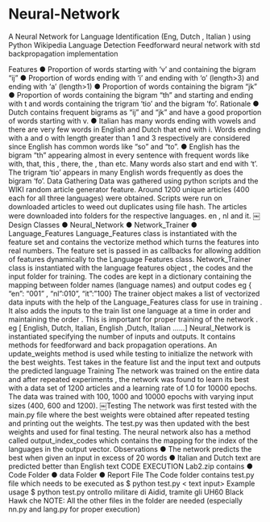 # Neural-Network


A Neural Network for Language Identification (Eng, Dutch , Italian ) using Python
Wikipedia Language Detection Feed­forward neural network with std backpropagation implementation

Features
● Proportion of words starting with ‘v’ and containing the bigram “ij”
● Proportion of words ending with ‘i’ and ending with ‘o’ (length>3) and ending with ‘a’
(length>1)
● Proportion of words containing the bigram “jk”
● Proportion of words containing the bigram “th” and starting and ending with t and
words containing the trigram ‘tio’ and the bigram ‘fo’.
Rationale
● Dutch contains frequent bigrams as “ij” and “jk” and have a good proportion of words starting with v.
● Italian has many words ending with vowels and there are very few words in English and Dutch that end with i. Words ending with a and o with length greater than 1 and 3 respectively are considered since English has common words like “so” and “to”.
● English has the bigram “th” appearing almost in every sentence with frequent words like with, that, this , there, the , than etc. Many words also start and end with ‘t’. The trigram ‘tio’ appears in many English words frequently as does the bigram ‘fo’.
Data Gathering
Data was gathered using python scripts and the WIKI random article generator feature. Around 1200 unique articles (400 each for all three languages) were obtained.
Scripts were run on downloaded articles to weed out duplicates using file hash.
The articles were downloaded into folders for the respective languages.
en , nl and it.
￼Design
Classes
● Neural_Network
● Network_Trainer
● Language_Features
Language_Features class is instantiated with the feature set and contains the vectorize method which turns the features into real numbers. The feature set is passed in as callbacks for allowing addition of features dynamically to the Language Features class.
Network_Trainer class is instantiated with the language features object , the codes and the input folder for training. The codes are kept in a dictionary containing the mapping between folder names (language names) and output codes
eg { “en”: “001” , “nl”:010”, “it”:”100}
The trainer object makes a list of vectorized data inputs with the help of the Language_Features class for use in training . It also adds the inputs to the train list one language at a time in order and maintaining the order . This is important for proper training of the network . eg [ English, Dutch, Italian, English ,Dutch, Italian ......]
Neural_Network is instantiated specifying the number of inputs and outputs. It contains methods for feed­forward and back propagation operations.
An update_weights method is used while testing to initialize the network with the best weights. Test takes in the feature list and the input text and outputs the predicted language
Training
The network was trained on the entire data and after repeated experiments , the network was found to learn its best with a data set of 1200 articles and a learning rate of 1.0 for 10000 epochs. The data was trained with 100, 1000 and 10000 epochs with varying input sizes (400, 600 and 1200).
￼Testing
The network was first tested with the main.py file where the best weights were obtained after repeated testing and printing out the weights.
The test.py was then updated with the best weights and used for final testing.
The neural network also has a method called output_index_codes which contains the mapping for the index of the languages in the output vector.
Observations
● The network predicts the best when given an input in excess of 20 words
● Italian and Dutch text are predicted better than English text
CODE EXECUTION
Lab2.zip contains
● Code Folder ● data Folder ● Report File
The Code folder contains test.py file which needs to be executed as $ python test.py < text input>
Example usage
$ python test.py ontrollo militare di Aidid, tramite gli UH­60 Black Hawk che
NOTE: All the other files in the folder are needed (especially nn.py and lang.py for proper execution)
